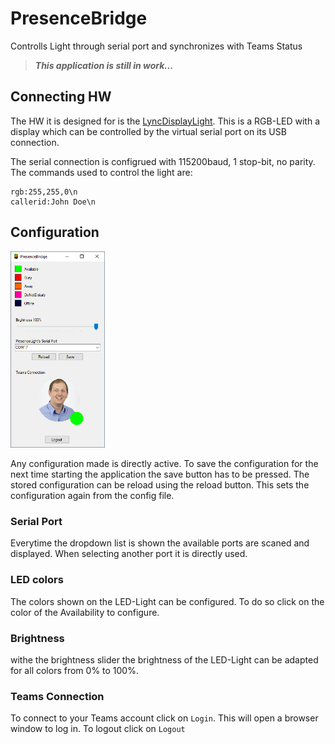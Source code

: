 # PresenceBridge
Controlls Light through serial port and synchronizes with Teams Status

> ***This application is still in work...***

## Connecting HW
The HW it is designed for is the [LyncDisplayLight](https://github.com/grafmar/LyncDisplayLight).
This is a RGB-LED with a display which can be controlled by the virtual serial port on its USB
connection.

The serial connection is configrued with 115200baud, 1 stop-bit, no parity. The commands used to
control the light are:
```
rgb:255,255,0\n
callerid:John Doe\n
```

## Configuration
<img src="Documentation/PresenceBridge_Configuration.png" alt="Configuration of PresenceBridge" width="30%"/> 

Any configuration made is directly active. To save the configuration for the next time starting the
application the save button has to be pressed. The stored configuration can be reload using the
reload button. This sets the configuration again from the config file.

### Serial Port
Everytime the dropdown list is shown the available ports are scaned and displayed. When selecting
another port it is directly used.

### LED colors
The colors shown on the LED-Light can be configured. To do so click on the color of the Availability
to configure.

### Brightness
withe the brightness slider the brightness of the LED-Light can be adapted for all colors from 0%
to 100%.

### Teams Connection
To connect to your Teams account click on `Login`. This will open a browser window to log in. To
logout click on `Logout`
